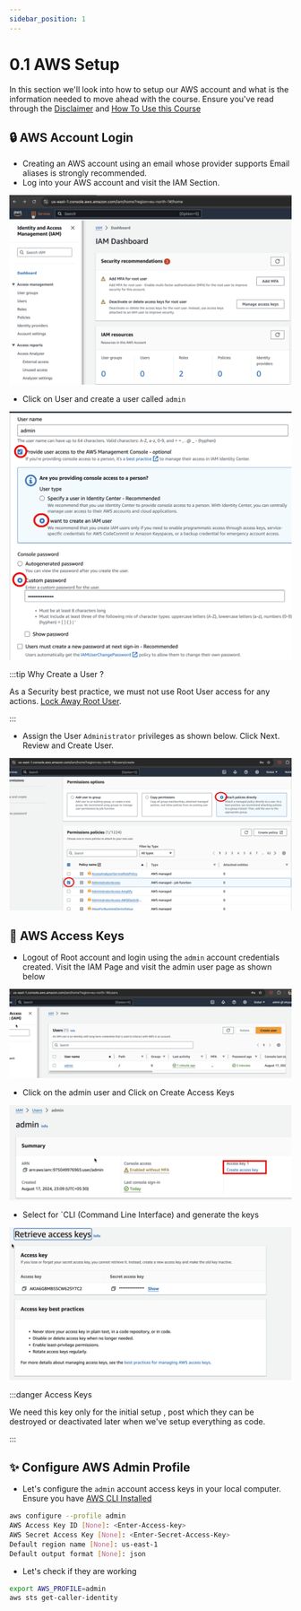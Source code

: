 ```yaml
---
sidebar_position: 1
---
```


# 0.1 AWS Setup

In this section we'll look into how to setup our AWS account and what is the information needed to move ahead with the course.
Ensure you've read through the [Disclaimer](docs/intro.md#%EF%B8%8F-disclaimer) and [How To Use this Course](docs/intro.md#%EF%B8%8F-how-to-follow-this-course-)

## 🔒 AWS Account Login

- Creating an AWS account using an email whose provider supports Email aliases is strongly recommended.
- Log into your AWS account and visit the IAM Section.

![AWS IAM](img/aws_iam.png)

- Click on User and create a user called `admin`

![Admin User](img/admin_user.png)

:::tip Why Create a User ?

As a Security best practice, we must not use Root User access for any actions.
[Lock Away Root User](https://docs.aws.amazon.com/IAM/latest/UserGuide/best-practices.html#lock-away-credentials).

:::

- Assign the User `Administrator` privileges as shown below. Click Next. Review and Create User.

![](img/admin_permissions.png)

## 🔑 AWS Access Keys

- Logout of Root account and login using the `admin` account credentials created. Visit the IAM Page and visit the admin user page as shown below

![](img/visit_admin_user.png)

- Click on the admin user and Click on Create Access Keys

![](img/click_create_access_key.png)

- Select for `CLI (Command Line Interface) and generate the keys

![](img/generate_keys.png)

:::danger Access Keys

We need this key only for the initial setup , post which they can be destroyed or deactivated later when we've setup everything as code.

:::

## ✨ Configure AWS Admin Profile

- Let's configure the `admin` account access keys in your local computer. Ensure you have [AWS CLI Installed](https://docs.aws.amazon.com/cli/latest/userguide/getting-started-install.html)

```bash
aws configure --profile admin
AWS Access Key ID [None]: <Enter-Access-key>
AWS Secret Access Key [None]: <Enter-Secret-Access-Key>
Default region name [None]: us-east-1
Default output format [None]: json
```

- Let's check if they are working

```bash
export AWS_PROFILE=admin
aws sts get-caller-identity
```
